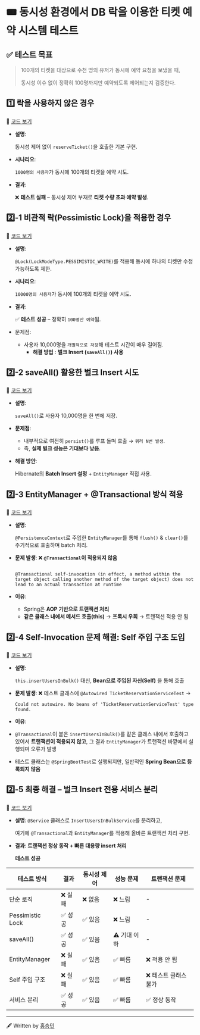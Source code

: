 # 🎟️ 동시성 환경에서 DB 락을 이용한 티켓 예약 시스템 테스트

## ✅ 테스트 목표

> 100개의 티켓을 대상으로 수천 명의 유저가 동시에 예약 요청을 보냈을 때,
>
>
> 동시성 이슈 없이 정확히 100명까지만 예약되도록 제어되는지 검증한다.
>

## 1️⃣ 락을 사용하지 않은 경우

🔗 [코드 보기](https://www.notion.so/1e6ec761786c80e79875eb0214e770e8?pvs=21)

- **설명**:

  동시성 제어 없이 `reserveTicket()`을 호출한 기본 구현.

- **시나리오**:

  `1000명의 사용자`가 동시에 100개의 티켓을 예약 시도.

- **결과**:

  ❌ **테스트 실패** – 동시성 제어 부재로 **티켓 수량 초과 예약 발생**.


## 2️⃣-1 비관적 락(Pessimistic Lock)을 적용한 경우

🔗 [코드 보기](https://www.notion.so/1e6ec761786c8071b72aed507a6744b0?pvs=21)

- **설명**:

  `@Lock(LockModeType.PESSIMISTIC_WRITE)`를 적용해 동시에 하나의 티켓만 수정 가능하도록 제한.

- **시나리오**:

  `10000명의 사용자`가 동시에 100개의 티켓을 예약 시도.

- **결과**:

  ✅ **테스트 성공** – 정확히 `100명만 예약`됨.

- 문제점:
    - 사용자 10,000명을 `개별적으로 저장`해 테스트 시간이 매우 길어짐.
        - **해결 방법** : **벌크 Insert (`saveAll()`) 사용**

## 2️⃣-2 saveAll() 활용한 벌크 Insert 시도

🔗 [코드 보기](https://www.notion.so/1e7ec761786c8029b92ec2956086b59f?pvs=21)

- **설명**:

  `saveAll()`로 사용자 10,000명을 한 번에 저장.

- **문제점**:
    - 내부적으로 여전히 `persist()`를 루프 돌며 호출 → `쿼리 N번 발생`.
    - 즉, **실제 벌크 성능은 기대보다 낮음**.
- **해결 방안**:

  Hibernate의 **Batch Insert 설정** + `EntityManager` 직접 사용.


## 2️⃣-3 EntityManager + @Transactional 방식 적용

🔗 [코드 보기](https://www.notion.so/1e7ec761786c801f9749e72c3c3e3177?pvs=21)

- **설명**:

  `@PersistenceContext`로 주입한 `EntityManager`를 통해 `flush()` & `clear()`를 주기적으로 호출하며 batch 처리.

- **문제 발생**:
  ❌ **`@Transactional`이 적용되지 않음**

    ```
    
    @Transactional self-invocation (in effect, a method within the target object calling another method of the target object) does not lead to an actual transaction at runtime
    ```

- **이유**:
    - Spring은 **AOP 기반으로 트랜잭션 처리**
    - **같은 클래스 내에서 메서드 호출(this)** → **프록시 우회** → 트랜잭션 적용 안 됨

## 2️⃣-4 Self-Invocation 문제 해결: Self 주입 구조 도입

🔗 [코드 보기](https://www.notion.so/1e7ec761786c803aa370e19889828cbb?pvs=21)

- **설명**:

  `this.insertUsersInBulk()` 대신, **Bean으로 주입된 자신(Self)** 을 통해 호출

- **문제 발생**:
  ❌ 테스트 클래스에 `@Autowired TicketReservationServiceTest` →

  `Could not autowire. No beans of 'TicketReservationServiceTest' type found.`

- **이유**:
- `@Transactional`이 붙은 `insertUsersInBulk()`를 같은 클래스 내에서 호출하고 있어서 **트랜잭션이 적용되지 않고**, 그 결과 `EntityManager`가 트랜잭션 바깥에서 실행되며 오류가 발생
- 테스트 클래스는 `@SpringBootTest`로 실행되지만, 일반적인 **Spring Bean으로 등록되지 않음**

## 2️⃣-5 최종 해결 – 벌크 Insert 전용 서비스 분리

🔗 [코드 보기](https://www.notion.so/1e7ec761786c801c8bade22af1bdabc2?pvs=21)

- **설명**:
  `@Service` 클래스로 `InsertUsersInBulkService`를 분리하고,

  여기에 `@Transactional`과 `EntityManager`를 적용해 올바른 트랜잭션 처리 구현.

- **결과**:
  **트랜잭션 정상 동작 + 빠른 대용량 insert 처리**

  **테스트 성공**



| 테스트 방식 | 결과 | 동시성 제어 | 성능 문제 | 트랜잭션 문제 |
| --- | --- | --- | --- | --- |
| 단순 로직 | ❌ 실패 | ❌ 없음 | ❌ 느림 | - |
| Pessimistic Lock | ✅ 성공 | ✅ 있음 | ❌ 느림 | - |
| saveAll() | ✅ 성공 | ✅ 있음 | ⚠️ 기대 이하 | - |
| EntityManager | ❌ 실패 | ✅ 있음 | ✅ 빠름 | ❌ 적용 안 됨 |
| Self 주입 구조 | ❌ 실패 | ✅ 있음 | ✅ 빠름 | ❌ 테스트 클래스 불가 |
| 서비스 분리 | ✅ 성공 | ✅ 있음 | ✅ 빠름 | ✅ 정상 동작 |


---
🖋️ Written by [홍승민](https://github.com/tmdals1207)